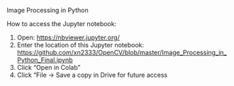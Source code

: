 Image Processing in Python

How to access the Jupyter notebook:
1.	Open: https://nbviewer.jupyter.org/
2.	Enter the location of this Jupyter notebook: https://github.com/xn2333/OpenCV/blob/master/Image_Processing_in_Python_Final.ipynb
3.	Click “Open in Colab”
4.	Click “File -> Save a copy in Drive for future access
